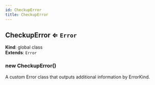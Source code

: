 ```yaml
---
id: CheckupError
title: CheckupError
---
```


<a name="CheckupError"></a>

## CheckupError ⇐ <code>Error</code>
**Kind**: global class  
**Extends**: <code>Error</code>  
<a name="new_CheckupError_new"></a>

### new CheckupError()
A custom Error class that outputs additional information by ErrorKind.



